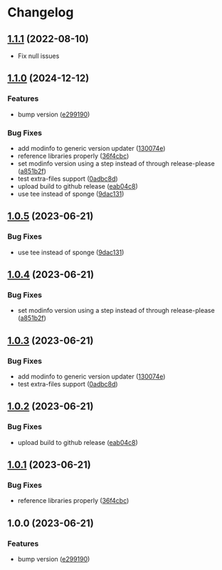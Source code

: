 # Changelog

## [1.1.1](https://github.com/MaLiN2223/WaypointTogetherContinued/compare/v1.1.0...v1.1.1) (2022-08-10)
* Fix null issues

## [1.1.0](https://github.com/MaLiN2223/WaypointTogetherContinued/compare/v1.0.5...v1.1.0) (2024-12-12)


### Features

* bump version ([e299190](https://github.com/MaLiN2223/WaypointTogetherContinued/commit/e299190316a9d55938f2e522e5d6f2c9ae6db577))


### Bug Fixes

* add modinfo to generic version updater ([130074e](https://github.com/MaLiN2223/WaypointTogetherContinued/commit/130074e3c159e7994adb77dd010b0d10e0565658))
* reference libraries properly ([36f4cbc](https://github.com/MaLiN2223/WaypointTogetherContinued/commit/36f4cbc894df6157708e57f172eeecb44b3b7258))
* set modinfo version using a step instead of through release-please ([a851b2f](https://github.com/MaLiN2223/WaypointTogetherContinued/commit/a851b2fd9e8a722cac1e7648a060fa09cdf4a32d))
* test extra-files support ([0adbc8d](https://github.com/MaLiN2223/WaypointTogetherContinued/commit/0adbc8d63ae13b8fd001847241e78b512b3e3a8b))
* upload build to github release ([eab04c8](https://github.com/MaLiN2223/WaypointTogetherContinued/commit/eab04c8e679e9be72e1643898a8783e40a5d2abf))
* use tee instead of sponge ([9dac131](https://github.com/MaLiN2223/WaypointTogetherContinued/commit/9dac13188275df1e9043fd619ba29bc2afc855d4))

## [1.0.5](https://github.com/Nulliel-VintageStory/WaypointTogether/compare/v1.0.4...v1.0.5) (2023-06-21)


### Bug Fixes

* use tee instead of sponge ([9dac131](https://github.com/Nulliel-VintageStory/WaypointTogether/commit/9dac13188275df1e9043fd619ba29bc2afc855d4))

## [1.0.4](https://github.com/Nulliel-VintageStory/WaypointTogether/compare/v1.0.3...v1.0.4) (2023-06-21)


### Bug Fixes

* set modinfo version using a step instead of through release-please ([a851b2f](https://github.com/Nulliel-VintageStory/WaypointTogether/commit/a851b2fd9e8a722cac1e7648a060fa09cdf4a32d))

## [1.0.3](https://github.com/Nulliel-VintageStory/WaypointTogether/compare/v1.0.2...v1.0.3) (2023-06-21)


### Bug Fixes

* add modinfo to generic version updater ([130074e](https://github.com/Nulliel-VintageStory/WaypointTogether/commit/130074e3c159e7994adb77dd010b0d10e0565658))
* test extra-files support ([0adbc8d](https://github.com/Nulliel-VintageStory/WaypointTogether/commit/0adbc8d63ae13b8fd001847241e78b512b3e3a8b))

## [1.0.2](https://github.com/Nulliel-VintageStory/WaypointTogether/compare/v1.0.1...v1.0.2) (2023-06-21)


### Bug Fixes

* upload build to github release ([eab04c8](https://github.com/Nulliel-VintageStory/WaypointTogether/commit/eab04c8e679e9be72e1643898a8783e40a5d2abf))

## [1.0.1](https://github.com/Nulliel-VintageStory/WaypointTogether/compare/v1.0.0...v1.0.1) (2023-06-21)


### Bug Fixes

* reference libraries properly ([36f4cbc](https://github.com/Nulliel-VintageStory/WaypointTogether/commit/36f4cbc894df6157708e57f172eeecb44b3b7258))

## 1.0.0 (2023-06-21)


### Features

* bump version ([e299190](https://github.com/Nulliel-VintageStory/WaypointTogether/commit/e299190316a9d55938f2e522e5d6f2c9ae6db577))
